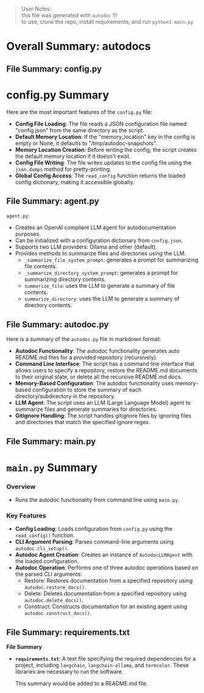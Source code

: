 > User Notes: \
> this file was generated with `autodoc` !!! \
> to use, clone the repo, install requirements, and run `python3 main.py`


# Overall Summary: autodocs

## File Summary: config.py
**config.py Summary**
=====================

Here are the most important features of the `config.py` file:

* **Config File Loading**: The file reads a JSON configuration file named "config.json" from the same directory as the script.
* **Default Memory Location**: If the "memory_location" key in the config is empty or None, it defaults to "/tmp/autodoc-snapshots".
* **Memory Location Creation**: Before writing the config, the script creates the default memory location if it doesn't exist.
* **Config File Writing**: The file writes updates to the config file using the `json.dumps` method for pretty-printing.
* **Global Config Access**: The `read_config` function returns the loaded config dictionary, making it accessible globally.

## File Summary: agent.py
`agent.py`:

* Creates an OpenAI compliant LLM agent for autodocumentation purposes.
* Can be initialized with a configuration dictionary from `config.json`.
* Supports two LLM providers: Ollama and other (default).
* Provides methods to summarize files and directories using the LLM.
	+ `_summarize_file_system_prompt`: generates a prompt for summarizing file contents.
	+ `_summarize_directory_system_prompt`: generates a prompt for summarizing directory contents.
	+ `summarize_file`: uses the LLM to generate a summary of file contents.
	+ `summarize_directory`: uses the LLM to generate a summary of directory contents.

## File Summary: autodoc.py
Here is a summary of the `autodoc.py` file in markdown format:

*   **Autodoc Functionality**: The autodoc functionality generates auto README.md files for a provided repository (recursively).
*   **Command Line Interface**: The script has a command line interface that allows users to specify a repository, restore the README.md documents to their original state, or delete all the recursive README.md docs.
*   **Memory-Based Configuration**: The autodoc functionality uses memory-based configuration to store the summary of each directory/subdirectory in the repository.
*   **LLM Agent**: The script uses an LLM (Large Language Model) agent to summarize files and generate summaries for directories.
*   **Gitignore Handling**: The script handles gitignore files by ignoring files and directories that match the specified ignore regex.

## File Summary: main.py
`main.py` Summary
=================
### Overview

*   Runs the autodoc functionality from command line using `main.py`.

### Key Features

*   **Config Loading**: Loads configuration from `config.py` using the `read_config()` function.
*   **CLI Argument Parsing**: Parses command-line arguments using `autodoc.cli_setup()`.
*   **Autodoc Agent Creation**: Creates an instance of `AutodocLLMAgent` with the loaded configuration.
*   **Autodoc Operation**: Performs one of three autodoc operations based on the parsed CLI arguments:
    *   Restore: Restores documentation from a specified repository using `autodoc.restore_docs()`.
    *   Delete: Deletes documentation from a specified repository using `autodoc.delete_docs()`.
    *   Construct: Constructs documentation for an existing agent using `autodoc.construct_docs()`.

## File Summary: requirements.txt
**File Summary**

*   **`requirements.txt`**: A text file specifying the required dependencies for a project, including `langchain`, `langchain-ollama`, and `termcolor`. These libraries are necessary to run the software.

    This summary would be added to a README.md file.
